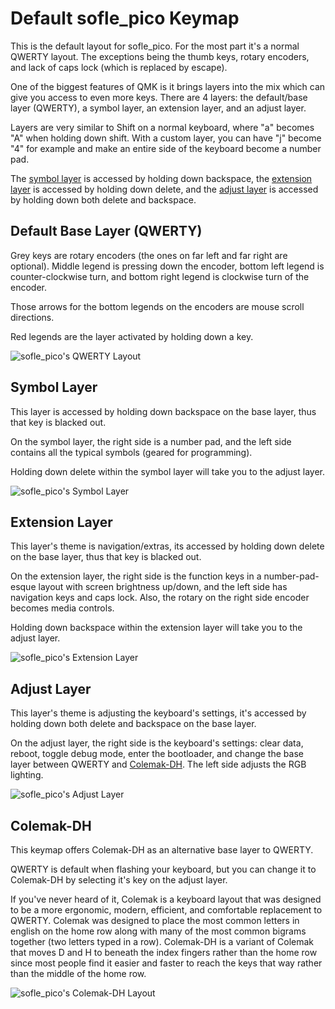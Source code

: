 # Default sofle_pico Keymap

This is the default layout for sofle_pico. For the most part it's a normal QWERTY layout. The exceptions being the thumb keys, rotary encoders, and lack of caps lock (which is replaced by escape).

One of the biggest features of QMK is it brings layers into the mix which can give you access to even more keys. There are 4 layers: the default/base layer (QWERTY), a symbol layer, an extension layer, and an adjust layer.

Layers are very similar to Shift on a normal keyboard, where "a" becomes "A" when holding down shift. With a custom layer, you can have "j" become "4" for example and make an entire side of the keyboard become a number pad.

The [symbol layer](#symbol-layer) is accessed by holding down backspace, the [extension layer](#extension-layer) is accessed by holding down delete, and the [adjust layer](#adjust-layer) is accessed by holding down both delete and backspace.

## Default Base Layer (QWERTY)

Grey keys are rotary encoders (the ones on far left and far right are optional). Middle legend is pressing down the encoder, bottom left legend is counter-clockwise turn, and bottom right legend is clockwise turn of the encoder.

Those arrows for the bottom legends on the encoders are mouse scroll directions.

Red legends are the layer activated by holding down a key.

![sofle_pico's QWERTY Layout](https://i.imgur.com/fXGt5Jh.png)

## Symbol Layer

This layer is accessed by holding down backspace on the base layer, thus that key is blacked out.

On the symbol layer, the right side is a number pad, and the left side contains all the typical symbols (geared for programming).

Holding down delete within the symbol layer will take you to the adjust layer.

![sofle_pico's Symbol Layer](https://i.imgur.com/6F35Z4Wh.png)

## Extension Layer

This layer's theme is navigation/extras, its accessed by holding down delete on the base layer, thus that key is blacked out.

On the extension layer, the right side is the function keys in a number-pad-esque layout with screen brightness up/down, and the left side has navigation keys and caps lock. Also, the rotary on the right side encoder becomes media controls.

Holding down backspace within the extension layer will take you to the adjust layer.

![sofle_pico's Extension Layer](https://i.imgur.com/FETcqkCh.png)

## Adjust Layer

This layer's theme is adjusting the keyboard's settings, it's accessed by holding down both delete and backspace on the base layer.

On the adjust layer, the right side is the keyboard's settings: clear data, reboot, toggle debug mode, enter the bootloader, and change the base layer between QWERTY and [Colemak-DH](#colemak-dh). The left side adjusts the RGB lighting.

![sofle_pico's Adjust Layer](https://i.imgur.com/fRsdlt3h.png)

## Colemak-DH

This keymap offers Colemak-DH as an alternative base layer to QWERTY.

QWERTY is default when flashing your keyboard, but you can change it to Colemak-DH by selecting it's key on the adjust layer.

If you've never heard of it, Colemak is a keyboard layout that was designed to be a more ergonomic, modern, efficient, and comfortable replacement to QWERTY. Colemak was designed to place the most common letters in english on the home row along with many of the most common bigrams together (two letters typed in a row). Colemak-DH is a variant of Colemak that moves D and H to beneath the index fingers rather than the home row since most people find it easier and faster to reach the keys that way rather than the middle of the home row.

![sofle_pico's Colemak-DH Layout](https://i.imgur.com/8biZfn2h.png)
